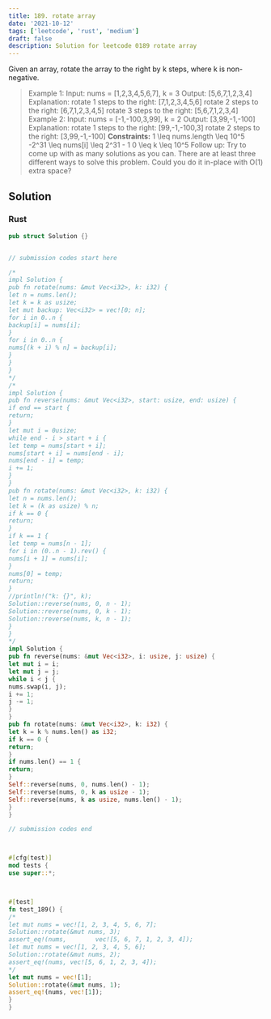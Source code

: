 ```yaml
---
title: 189. rotate array
date: '2021-10-12'
tags: ['leetcode', 'rust', 'medium']
draft: false
description: Solution for leetcode 0189 rotate array
---
```




Given an array, rotate the array to the right by k steps, where k is non-negative.



>   Example 1:
>   Input: nums <TeX>=</TeX> [1,2,3,4,5,6,7], k <TeX>=</TeX> 3
>   Output: [5,6,7,1,2,3,4]
>   Explanation:
>   rotate 1 steps to the right: [7,1,2,3,4,5,6]
>   rotate 2 steps to the right: [6,7,1,2,3,4,5]
>   rotate 3 steps to the right: [5,6,7,1,2,3,4]
>   Example 2:
>   Input: nums <TeX>=</TeX> [-1,-100,3,99], k <TeX>=</TeX> 2
>   Output: [3,99,-1,-100]
>   Explanation:
>   rotate 1 steps to the right: [99,-1,-100,3]
>   rotate 2 steps to the right: [3,99,-1,-100]
**Constraints:**
>   	1 <TeX>\leq</TeX> nums.length <TeX>\leq</TeX> 10^5
>   	-2^31 <TeX>\leq</TeX> nums[i] <TeX>\leq</TeX> 2^31 - 1
>   	0 <TeX>\leq</TeX> k <TeX>\leq</TeX> 10^5
>   Follow up:
>   	Try to come up with as many solutions as you can. There are at least three different ways to solve this problem.
>   	Could you do it in-place with O(1) extra space?


## Solution


### Rust
```rust
pub struct Solution {}


// submission codes start here

/*
impl Solution {
pub fn rotate(nums: &mut Vec<i32>, k: i32) {
let n = nums.len();
let k = k as usize;
let mut backup: Vec<i32> = vec![0; n];
for i in 0..n {
backup[i] = nums[i];
}
for i in 0..n {
nums[(k + i) % n] = backup[i];
}
}
}
*/
/*
impl Solution {
pub fn reverse(nums: &mut Vec<i32>, start: usize, end: usize) {
if end == start {
return;
}
let mut i = 0usize;
while end - i > start + i {
let temp = nums[start + i];
nums[start + i] = nums[end - i];
nums[end - i] = temp;
i += 1;
}
}
pub fn rotate(nums: &mut Vec<i32>, k: i32) {
let n = nums.len();
let k = (k as usize) % n;
if k == 0 {
return;
}
if k == 1 {
let temp = nums[n - 1];
for i in (0..n - 1).rev() {
nums[i + 1] = nums[i];
}
nums[0] = temp;
return;
}
//println!("k: {}", k);
Solution::reverse(nums, 0, n - 1);
Solution::reverse(nums, 0, k - 1);
Solution::reverse(nums, k, n - 1);
}
}
*/
impl Solution {
pub fn reverse(nums: &mut Vec<i32>, i: usize, j: usize) {
let mut i = i;
let mut j = j;
while i < j {
nums.swap(i, j);
i += 1;
j -= 1;
}
}
pub fn rotate(nums: &mut Vec<i32>, k: i32) {
let k = k % nums.len() as i32;
if k == 0 {
return;
}
if nums.len() == 1 {
return;
}
Self::reverse(nums, 0, nums.len() - 1);
Self::reverse(nums, 0, k as usize - 1);
Self::reverse(nums, k as usize, nums.len() - 1);
}
}

// submission codes end



#[cfg(test)]
mod tests {
use super::*;



#[test]
fn test_189() {
/*
let mut nums = vec![1, 2, 3, 4, 5, 6, 7];
Solution::rotate(&mut nums, 3);
assert_eq!(nums,        vec![5, 6, 7, 1, 2, 3, 4]);
let mut nums = vec![1, 2, 3, 4, 5, 6];
Solution::rotate(&mut nums, 2);
assert_eq!(nums, vec![5, 6, 1, 2, 3, 4]);
*/
let mut nums = vec![1];
Solution::rotate(&mut nums, 1);
assert_eq!(nums, vec![1]);
}
}

```
